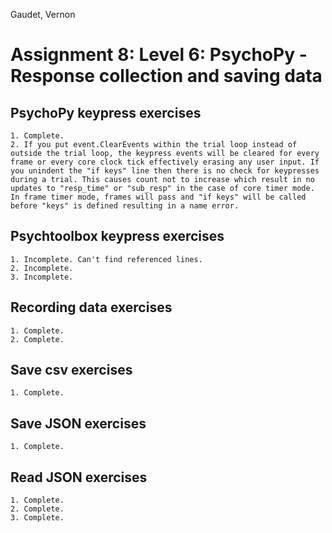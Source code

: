 Gaudet, Vernon
# Assignment 8: Level 6: PsychoPy - Response collection and saving data
## PsychoPy keypress exercises
	1. Complete.
	2. If you put event.ClearEvents within the trial loop instead of outside the trial loop, the keypress events will be cleared for every frame or every core clock tick effectively erasing any user input. If you unindent the "if keys" line then there is no check for keypresses during a trial. This causes count not to increase which result in no updates to "resp_time" or "sub_resp" in the case of core timer mode. In frame timer mode, frames will pass and "if keys" will be called before "keys" is defined resulting in a name error. 

## Psychtoolbox keypress exercises
	1. Incomplete. Can't find referenced lines.
	2. Incomplete.
	3. Incomplete.
## Recording data exercises	
	1. Complete.
	2. Complete.
## Save csv exercises
	1. Complete.
## Save JSON exercises
	1. Complete.
## Read JSON exercises
	1. Complete.
	2. Complete.
	3. Complete.
